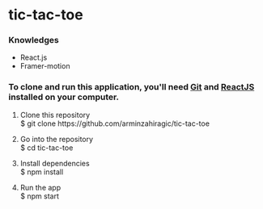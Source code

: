 <!DOCTYPE html>
<html>
<head>
</head>

<body>
<h1>tic-tac-toe</h1>

<h3>Knowledges</h3>
<ul>
<li>React.js</li>
<li>Framer-motion</li>
</ul>
<h3>To clone and run this application, you'll need <a href="https://git-scm.com/">Git</a> and <a href="https://react.dev/learn/installation">ReactJS</a> installed on your computer.</h3>
<ol>
<li>
<p>Clone this repository <br>
$ git clone https://github.com/arminzahiragic/tic-tac-toe</p>
</li>

<li>
<p>Go into the repository<br>
$ cd tic-tac-toe </p>
</li>

<li>
<p>Install dependencies<br>
$ npm install</p>
</li>

<li>
<p>Run the app<br>
$ npm start</p>
</li>
</ol>

</body>

</html>

